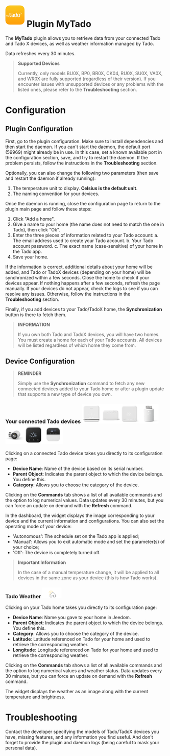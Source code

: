 # <img src="../images/MyTado_icon.png" width="60"/> Plugin MyTado

The **MyTado** plugin allows you to retrieve data from your connected Tado and Tado X devices, as well as weather information managed by Tado.

Data refreshes every 30 minutes.

>**Supported Devices**
>
>Currently, only models BU0X, BP0, BR0X, CK04, RU0X, SU0X, VA0X, and WR0X are fully supported (regardless of their version).
>If you encounter issues with unsupported devices or any problems with the listed ones, please refer to the **Troubleshooting** section.

# Configuration

## Plugin Configuration

First, go to the plugin configuration.
Make sure to install dependencies and then start the daemon.
If you can't start the daemon, the default port (59969) might already be in use.
In this case, set a known available port in the configuration section, save, and try to restart the daemon.
If the problem persists, follow the instructions in the **Troubleshooting** section.

Optionally, you can also change the following two parameters (then save and restart the daemon if already running):
1. The temperature unit to display. **Celsius is the default unit**.
2. The naming convention for your devices.

Once the daemon is running, close the configuration page to return to the plugin main page and follow these steps:
1. Click "Add a home".
2. Give a name to your home (the name does not need to match the one in Tado), then click "Ok".
3. Enter the three pieces of information related to your Tado account:
    a. The email address used to create your Tado account.
    b. Your Tado account password.
    c. The exact name (case-sensitive) of your home in the Tado app.
4. Save your home.

If the information is correct, additional details about your home will be added, and Tado or TadoX devices (depending on your home) will be synchronized within a few seconds.
Close the home to check if your devices appear.
If nothing happens after a few seconds, refresh the page manually.
If your devices do not appear, check the logs to see if you can resolve any issues.
Otherwise, follow the instructions in the **Troubleshooting** section.

Finally, if you add devices to your Tado/TadoX home, the **Synchronization** button is there to fetch them.

>**INFORMATION**
>
>If you own both Tado and TadoX devices, you will have two homes. You must create a home for each of your Tado accounts.
>All devices will be listed regardless of which home they come from.

## Device Configuration

>**REMINDER**
>
>Simply use the **Synchronization** command to fetch any new connected devices added to your Tado home or after a plugin update that supports a new type of device you own.

### Your connected Tado devices <img src="../images/WR0X.png" width="60"/><img src="../images/BU0X.png" width="60"/><img src="../images/RU0X.png" width="60"/><img src="../images/VA0X.png" width="60"/><img src="../images/VA04.png" width="60"/><img src="../images/RU04.png" width="60"/><img src="../images/CK04.png" width="60"/>

Clicking on a connected Tado device takes you directly to its configuration page:

- **Device Name**: Name of the device based on its serial number.
- **Parent Object**: Indicates the parent object to which the device belongs. You define this.
- **Category**: Allows you to choose the category of the device.

Clicking on the **Commands** tab shows a list of all available commands and the option to log numerical values.
Data updates every 30 minutes, but you can force an update on demand with the **Refresh** command.

In the dashboard, the widget displays the image corresponding to your device and the current information and configurations.
You can also set the operating mode of your device:
- 'Autonomous': The schedule set on the Tado app is applied;
- 'Manual': Allows you to exit automatic mode and set the parameter(s) of your choice;
- 'Off': The device is completely turned off.

>**Important Information**
>
>In the case of a manual temperature change, it will be applied to all devices in the same zone as your device (this is how Tado works).

### Tado Weather <img src="../images/WeatherEq.svg" width="60"/>

Clicking on your Tado home takes you directly to its configuration page:

- **Device Name**: Name you gave to your home in Jeedom.
- **Parent Object**: Indicates the parent object to which the device belongs. You define this.
- **Category**: Allows you to choose the category of the device.
- **Latitude**: Latitude referenced on Tado for your home and used to retrieve the corresponding weather.
- **Longitude**: Longitude referenced on Tado for your home and used to retrieve the corresponding weather.

Clicking on the **Commands** tab shows a list of all available commands and the option to log numerical values and weather status.
Data updates every 30 minutes, but you can force an update on demand with the **Refresh** command.

The widget displays the weather as an image along with the current temperature and brightness.

# Troubleshooting

Contact the developer specifying the models of Tado/TadoX devices you have, missing features, and any information you find useful.
And don't forget to provide the plugin and daemon logs (being careful to mask your personal data).